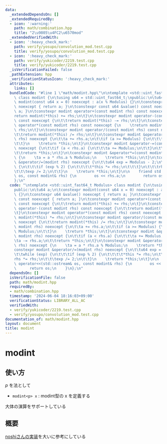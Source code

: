 ```yaml
---
data:
  _extendedDependsOn: []
  _extendedRequiredBy:
  - icon: ':warning:'
    path: math/combination.hpp
    title: "2\u9805\u4FC2\u6570mod"
  _extendedVerifiedWith:
  - icon: ':heavy_check_mark:'
    path: verify/yosupo/convolution_mod.test.cpp
    title: verify/yosupo/convolution_mod.test.cpp
  - icon: ':heavy_check_mark:'
    path: verify/yukicoder/2219.test.cpp
    title: verify/yukicoder/2219.test.cpp
  _isVerificationFailed: false
  _pathExtension: hpp
  _verificationStatusIcon: ':heavy_check_mark:'
  attributes:
    links: []
  bundledCode: "#line 1 \"math/modint.hpp\"\n\ntemplate <std::uint_fast64_t Modulus>\
    \ class modint {\n\tusing u64 = std::uint_fast64_t;\npublic:\n\tu64 a;\n\tconstexpr\
    \ modint(const u64 x = 0) noexcept : a(x % Modulus) {}\n\tconstexpr u64 &value()\
    \ noexcept { return a; }\n\tconstexpr const u64 &value() const noexcept { return\
    \ a; }\n\tconstexpr modint operator+(const modint rhs) const noexcept {\n\t\t\
    return modint(*this) += rhs;\n\t}\n\tconstexpr modint operator-(const modint rhs)\
    \ const noexcept {\n\t\treturn modint(*this) -= rhs;\n\t}\n\tconstexpr modint\
    \ operator*(const modint rhs) const noexcept {\n    \treturn modint(*this) *=\
    \ rhs;\n\t}\n\tconstexpr modint operator/(const modint rhs) const noexcept {\n\
    \t\treturn modint(*this) /= rhs;\n\t}\n\tconstexpr modint &operator+=(const modint\
    \ rhs) noexcept {\n\t\ta += rhs.a;\n\t\tif (a >= Modulus) {\n\t\t\ta -= Modulus;\n\
    \t\t}\n    \treturn *this;\n\t}\n\tconstexpr modint &operator-=(const modint rhs)\
    \ noexcept {\n\t\tif (a < rhs.a) {\n\t\t\ta += Modulus;\n\t\t}\n\t\ta -= rhs.a;\n\
    \t\treturn *this;\n\t}\n\tconstexpr modint &operator*=(const modint rhs) noexcept\
    \ {\n    \ta = a * rhs.a % Modulus;\n    \treturn *this;\n\t}\n\tconstexpr modint\
    \ &operator/=(modint rhs) noexcept {\n\t\tu64 exp = Modulus - 2;\n\t\twhile (exp)\
    \ {\n\t\t\tif (exp % 2) {\n\t\t\t\t*this *= rhs;\n\t\t\t}\n\t\t\trhs *= rhs;\n\
    \t\t\texp /= 2;\n\t\t}\n    \treturn *this;\n\t}\n\n    friend std::ostream& operator<<(std::ostream&\
    \ os, const modint& rhs) {\n        os << rhs.a;\n        return os;\n    }\n\
    };\n"
  code: "\ntemplate <std::uint_fast64_t Modulus> class modint {\n\tusing u64 = std::uint_fast64_t;\n\
    public:\n\tu64 a;\n\tconstexpr modint(const u64 x = 0) noexcept : a(x % Modulus)\
    \ {}\n\tconstexpr u64 &value() noexcept { return a; }\n\tconstexpr const u64 &value()\
    \ const noexcept { return a; }\n\tconstexpr modint operator+(const modint rhs)\
    \ const noexcept {\n\t\treturn modint(*this) += rhs;\n\t}\n\tconstexpr modint\
    \ operator-(const modint rhs) const noexcept {\n\t\treturn modint(*this) -= rhs;\n\
    \t}\n\tconstexpr modint operator*(const modint rhs) const noexcept {\n    \treturn\
    \ modint(*this) *= rhs;\n\t}\n\tconstexpr modint operator/(const modint rhs) const\
    \ noexcept {\n\t\treturn modint(*this) /= rhs;\n\t}\n\tconstexpr modint &operator+=(const\
    \ modint rhs) noexcept {\n\t\ta += rhs.a;\n\t\tif (a >= Modulus) {\n\t\t\ta -=\
    \ Modulus;\n\t\t}\n    \treturn *this;\n\t}\n\tconstexpr modint &operator-=(const\
    \ modint rhs) noexcept {\n\t\tif (a < rhs.a) {\n\t\t\ta += Modulus;\n\t\t}\n\t\
    \ta -= rhs.a;\n\t\treturn *this;\n\t}\n\tconstexpr modint &operator*=(const modint\
    \ rhs) noexcept {\n    \ta = a * rhs.a % Modulus;\n    \treturn *this;\n\t}\n\t\
    constexpr modint &operator/=(modint rhs) noexcept {\n\t\tu64 exp = Modulus - 2;\n\
    \t\twhile (exp) {\n\t\t\tif (exp % 2) {\n\t\t\t\t*this *= rhs;\n\t\t\t}\n\t\t\t\
    rhs *= rhs;\n\t\t\texp /= 2;\n\t\t}\n    \treturn *this;\n\t}\n\n    friend std::ostream&\
    \ operator<<(std::ostream& os, const modint& rhs) {\n        os << rhs.a;\n  \
    \      return os;\n    }\n};\n"
  dependsOn: []
  isVerificationFile: false
  path: math/modint.hpp
  requiredBy:
  - math/combination.hpp
  timestamp: '2024-06-04 18:16:03+09:00'
  verificationStatus: LIBRARY_ALL_AC
  verifiedWith:
  - verify/yukicoder/2219.test.cpp
  - verify/yosupo/convolution_mod.test.cpp
documentation_of: math/modint.hpp
layout: document
title: modint
---
```


# modint

## 使い方

$p$ を法として

- ``modint<p> x`` : modint型の x を定義する

大体の演算をサポートしている

## 概要

[noshiさんの実装](https://noshi91.hatenablog.com/entry/2019/03/31/174006)を大いに参考にしている
